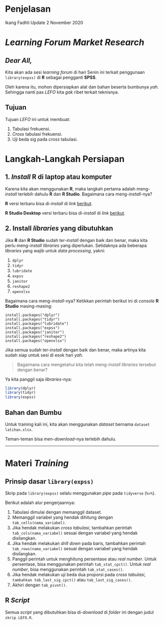 Penjelasan
================
Ikang Fadhli
Update 2 November 2020

# *Learning Forum Market Research*

## *Dear All,*

Kita akan ada sesi *learning forum* di hari Senin ini terkait penggunaan
`library(expss)` di **R** sebagai pengganti **SPSS**.

Oleh karena itu, mohon dipersiapkan alat dan bahan beserta bumbunya
*yah*. Sehingga nanti pas *LEFO* kita *gak* ribet terkait teknisnya.

## Tujuan

Tujuan *LEFO* ini untuk membuat:

1.  Tabulasi frekuensi.
2.  *Cross* tabulasi frekuensi.
3.  Uji beda sig pada *cross* tabulasi.

# Langkah-Langkah Persiapan

## 1\. *Install* **R** di laptop atau komputer

Karena kita akan menggunakan **R**, maka langkah pertama adalah
meng-*install* terlebih dahulu **R** dan **R Studio**. Bagaimana cara
meng-*install*-nya?

**R** versi terbaru bisa di-*install* di *link*
[berikut](https://cran.r-project.org/bin/windows/base/).

**R Studio Desktop** versi terbaru bisa di-*install* di *link*
[berikut](https://rstudio.com/products/rstudio/download/).

## 2\. Install *libraries* yang dibutuhkan

Jika **R** dan **R Studio** sudah ter-*install* dengan baik dan benar,
maka kita perlu meng-*install* *libraries* yang diperlukan. Setidaknya
ada beberapa *libraries* yang wajib untuk *data processing*, yakni:

1.  `dplyr`
2.  `tidyr`
3.  `lubridate`
4.  `expss`
5.  `janitor`
6.  `reshape2`
7.  `openxlsx`

Bagaimana cara meng-*install*-nya? Ketikkan perintah berikut ini di
*console* **R Studio** masing-masing:

    install.packages("dplyr")
    install.packages("tidyr")
    install.packages("lubridate")
    install.packages("expss")
    install.packages("janitor")
    install.packages("reshape2")
    install.packages("openxlsx")

Jika semua sudah ter-*install* dengan baik dan benar, maka artinya kita
sudah siap untuk sesi di esok hari *yah*.

> Bagaimana cara mengetahui kita telah meng-*install* *libraries*
> tersebut dengan benar?

Ya kita panggil saja *libraries*-nya:

``` r
library(dplyr)
library(tidyr)
library(expss)
```

## Bahan dan Bumbu

Untuk training kali ini, kita akan menggunakan *dataset* bernama
`dataset latihan.xlsx`.

Teman-teman bisa men-*download*-nya terlebih dahulu.

-----

# Materi *Training*

## Prinsip dasar `library(expss)`

Skrip pada `library(expss)` selalu menggunakan *pipe* pada `tidyverse`
(`%>%`).

Berikut adalah alur pengerjaannya:

1.  Tabulasi dimulai dengan memanggil dataset.
2.  Memanggil variabel yang hendak dihitung dengan
    `tab_cells(nama_variabel)`.
3.  Jika hendak melakukan *cross tabulasi*, tambahkan perintah
    `tab_cols(nama_variabel)` sesuai dengan variabel yang hendak
    disilangkan.
4.  Jika hendak melakukan *drill down* pada baris, tambahkan perintah
    `tab_rows(nama_variabel)` sesuai dengan variabel yang hendak
    disilangkan.
5.  Panggil perintah untuk menghitung persentase atau *real number*.
    Untuk persentase, bisa menggunakan perintah `tab_stat_cpct()`. Untuk
    *real number*, bisa menggunakan perintah `tab_stat_cases()`.
6.  Jika hendak melakukan uji beda dua proporsi pada *cross tabulasi*,
    `tambahkan tab_last_sig_cpct()` atau `tab_last_sig_cases()`.
7.  Akhiri dengan `tab_pivot()`.

## **R** *Script*

Semua *script* yang dibutuhkan bisa di-*download* di *folder* ini dengan
judul `skrip LEFO.R`.
